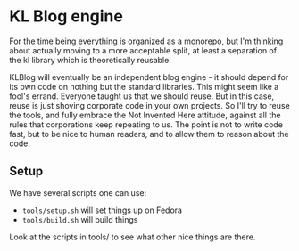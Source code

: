 # KL Blog engine

For the time being everything is organized as a monorepo, but I'm thinking about actually moving to a more acceptable
split, at least a separation of the kl library which is theoretically reusable.

KLBlog will eventually be an independent blog engine - it should depend for its own code on nothing but the standard
libraries. This might seem like a fool's errand. Everyone taught us that we should reuse. But in this case, reuse is
just shoving corporate code in your own projects. So I'll try to reuse the tools, and fully embrace the Not Invented
Here attitude, against all the rules that corporations keep repeating to us. The point is not to write code fast, but to
be nice to human readers, and to allow them to reason about the code.

## Setup

We have several scripts one can use:

- `tools/setup.sh` will set things up on Fedora
- `tools/build.sh` will build things

Look at the scripts in tools/ to see what other nice things are there.
